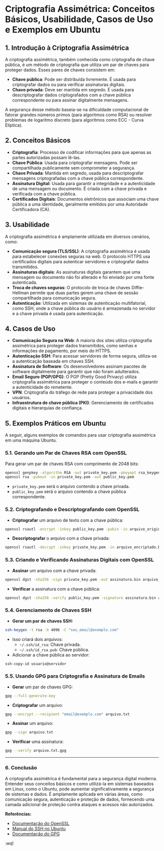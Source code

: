# Criptografia Assimétrica: Conceitos Básicos, Usabilidade, Casos de Uso e Exemplos em Ubuntu

## 1. Introdução à Criptografia Assimétrica

A criptografia assimétrica, também conhecida como criptografia de chave pública, é um método de criptografia que utiliza um par de chaves para proteger dados. Esses pares de chaves consistem em:

- **Chave pública**: Pode ser distribuída livremente. É usada para criptografar dados ou para verificar assinaturas digitais.
- **Chave privada**: Deve ser mantida em segredo. É usada para descriptografar dados criptografados com a chave pública correspondente ou para assinar digitalmente mensagens.

A segurança desse método baseia-se na dificuldade computacional de fatorar grandes números primos (para algoritmos como RSA) ou resolver problemas de logaritmo discreto (para algoritmos como ECC - Curva Elíptica).

## 2. Conceitos Básicos

- **Criptografia**: Processo de codificar informações para que apenas as partes autorizadas possam lê-las.
- **Chave Pública**: Usada para criptografar mensagens. Pode ser compartilhada publicamente sem comprometer a segurança.
- **Chave Privada**: Mantida em segredo, usada para descriptografar mensagens criptografadas com a chave pública correspondente.
- **Assinatura Digital**: Usada para garantir a integridade e a autenticidade de uma mensagem ou documento. É criada com a chave privada e verificada com a chave pública.
- **Certificados Digitais**: Documentos eletrônicos que associam uma chave pública a uma identidade, geralmente emitidos por uma Autoridade Certificadora (CA).

## 3. Usabilidade

A criptografia assimétrica é amplamente utilizada em diversos cenários, como:

- **Comunicação segura (TLS/SSL)**: A criptografia assimétrica é usada para estabelecer conexões seguras na web. O protocolo HTTPS usa certificados digitais para autenticar servidores e criptografar dados transmitidos.
- **Assinaturas digitais**: As assinaturas digitais garantem que uma mensagem ou documento não foi alterado e foi enviado por uma fonte autenticada.
- **Troca de chaves seguras**: O protocolo de troca de chaves Diffie-Hellman permite que duas partes gerem uma chave de sessão compartilhada para comunicação segura.
- **Autenticação**: Utilizada em sistemas de autenticação multifatorial, como SSH, onde a chave pública do usuário é armazenada no servidor e a chave privada é usada para autenticação.

## 4. Casos de Uso

- **Comunicação Segura na Web**: A maioria dos sites utiliza criptografia assimétrica para proteger dados transmitidos, como senhas e informações de pagamento, por meio do HTTPS.
- **Autenticação SSH**: Para acessar servidores de forma segura, utiliza-se a autenticação baseada em chaves SSH.
- **Assinatura de Software**: Os desenvolvedores assinam pacotes de software digitalmente para garantir que não foram adulterados.
- **Email Seguro (PGP/GPG)**: O PGP (Pretty Good Privacy) utiliza criptografia assimétrica para proteger o conteúdo dos e-mails e garantir a autenticidade do remetente.
- **VPN**: Criptografia do tráfego de rede para proteger a privacidade dos usuários.
- **Infraestrutura de chave pública (PKI)**: Gerenciamento de certificados digitais e hierarquias de confiança.

## 5. Exemplos Práticos em Ubuntu

A seguir, alguns exemplos de comandos para usar criptografia assimétrica em uma máquina Ubuntu.

### 5.1. Gerando um Par de Chaves RSA com OpenSSL

Para gerar um par de chaves RSA com comprimento de 2048 bits:

```bash
openssl genpkey -algorithm RSA -out private_key.pem -pkeyopt rsa_keygen_bits:2048
openssl rsa -pubout -in private_key.pem -out public_key.pem
```
- `private_key.pem` será o arquivo contendo a chave privada.
- `public_key.pem` será o arquivo contendo a chave pública correspondente.

### 5.2. Criptografando e Descriptografando com OpenSSL

- **Criptografar** um arquivo de texto com a chave pública:
```bash
openssl rsautl -encrypt -inkey public_key.pem -pubin -in arquivo_original.txt -out arquivo_encriptado.bin
```
- **Descriptografar** o arquivo com a chave privada:
```bash
openssl rsautl -decrypt -inkey private_key.pem -in arquivo_encriptado.bin -out arquivo_decriptado.txt
```

### 5.3. Criando e Verificando Assinaturas Digitais com OpenSSL

- **Assinar** um arquivo com a chave privada:
```bash
openssl dgst -sha256 -sign private_key.pem -out assinatura.bin arquivo_original.txt
```
- **Verificar**  a assinatura com a chave pública:
```bash
openssl dgst -sha256 -verify public_key.pem -signature assinatura.bin arquivo_original.txt
```

### 5.4. Gerenciamento de Chaves SSH

- **Gerar um par de chaves SSH:**

```bash
ssh-keygen -t rsa -b 4096 -C "seu_email@exemplo.com"
```

- Isso criará dois arquivos:
  - `~/.ssh/id_rsa`: Chave privada.
  - `~/.ssh/id_rsa.pub`: Chave pública.
- Adicionar a chave pública ao servidor:

```bash
ssh-copy-id usuario@servidor
```

### 5.5. Usando GPG para Criptografia e Assinatura de Emails

- **Gerar** um par de chaves GPG:

```bash
gpg --full-generate-key
```

- **Criptografar** um arquivo:

```bash
gpg --encrypt --recipient "email@exemplo.com" arquivo.txt
```

- **Assinar** um arquivo:

```bash
gpg --sign arquivo.txt
```

- **Verificar** uma assinatura:

```bash
gpg --verify arquivo.txt.gpg
```

<hr> 

### 6. Conclusão

A criptografia assimétrica é fundamental para a segurança digital moderna. 
Entender seus conceitos básicos e como utilizá-la em sistemas baseados em Linux, como o Ubuntu, pode aumentar significativamente a segurança de sistemas e dados. 
É amplamente aplicada em várias áreas, como comunicação segura, autenticação e proteção de dados, fornecendo uma camada adicional de proteção contra ataques e acessos não autorizados.

**Referências:**
- [Documentação do OpenSSL](https://www.openssl.org/docs/)
- [Manual do SSH no Ubuntu](https://manpages.ubuntu.com/manpages/bionic/en/man1/ssh.1.html)
- [Documentação do GPG](https://gnupg.org/documentation/)







:wq!
